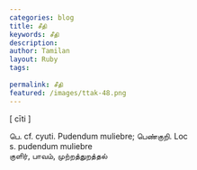 ```yaml
---
categories: blog
title: சீதி
keywords: சீதி
description: 
author: Tamilan
layout: Ruby
tags: 
 
permalink: சீதி
featured: /images/ttak-48.png
---
```

  
[ cīti ]  
  
பெ. cf. cyuti. Pudendum muliebre; பெண்குறி. Loc  
s. pudendum muliebre  
குளிர், பாவம், முற்றத்துறத்தல்